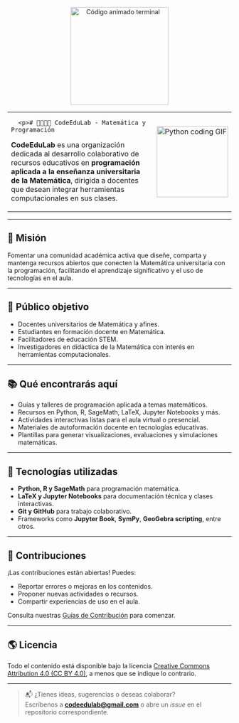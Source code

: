<p align="center">
  <img src="https://media0.giphy.com/media/l4lRdl315eruX7S6Y/giphy.gif" width="220" alt="Código animado terminal" />
</p>
<table>
  <tr>
    <td>

      <p># 👨‍🏫👩‍🏫 CodeEduLab - Matemática y Programación

**CodeEduLab** es una organización dedicada al desarrollo colaborativo de recursos educativos en **programación aplicada a la enseñanza universitaria de la Matemática**, dirigida a docentes que desean integrar herramientas computacionales en sus clases.
</p>
    </td>
    <td>
      <img src="https://media.giphy.com/media/l4lRdl315eruX7S6Y/giphy.gif" width="160" alt="Python coding GIF" />
    </td>
  </tr>
</table>



---

## 🎯 Misión

Fomentar una comunidad académica activa que diseñe, comparta y mantenga recursos abiertos que conecten la Matemática universitaria con la programación, facilitando el aprendizaje significativo y el uso de tecnologías en el aula.

---

## 👥 Público objetivo

- Docentes universitarios de Matemática y afines.
- Estudiantes en formación docente en Matemática.
- Facilitadores de educación STEM.
- Investigadores en didáctica de la Matemática con interés en herramientas computacionales.

---

## 📚 Qué encontrarás aquí

- Guías y talleres de programación aplicada a temas matemáticos.
- Recursos en Python, R, SageMath, LaTeX, Jupyter Notebooks y más.
- Actividades interactivas listas para el aula virtual o presencial.
- Materiales de autoformación docente en tecnologías educativas.
- Plantillas para generar visualizaciones, evaluaciones y simulaciones matemáticas.

---

## 🔧 Tecnologías utilizadas

- **Python, R y SageMath** para programación matemática.
- **LaTeX y Jupyter Notebooks** para documentación técnica y clases interactivas.
- **Git y GitHub** para trabajo colaborativo.
- Frameworks como **Jupyter Book**, **SymPy**, **GeoGebra scripting**, entre otros.

---

## 🤝 Contribuciones

¡Las contribuciones están abiertas! Puedes:

- Reportar errores o mejoras en los contenidos.
- Proponer nuevas actividades o recursos.
- Compartir experiencias de uso en el aula.

Consulta nuestras [Guías de Contribución](./CONTRIBUTING.md) para comenzar.

---

## 🌎 Licencia

Todo el contenido está disponible bajo la licencia [Creative Commons Attribution 4.0 (CC BY 4.0)](https://creativecommons.org/licenses/by/4.0/), a menos que se indique lo contrario.

---

> 📬 ¿Tienes ideas, sugerencias o deseas colaborar?  
> Escríbenos a **codeedulab@gmail.com** o abre un *issue* en el repositorio correspondiente.
